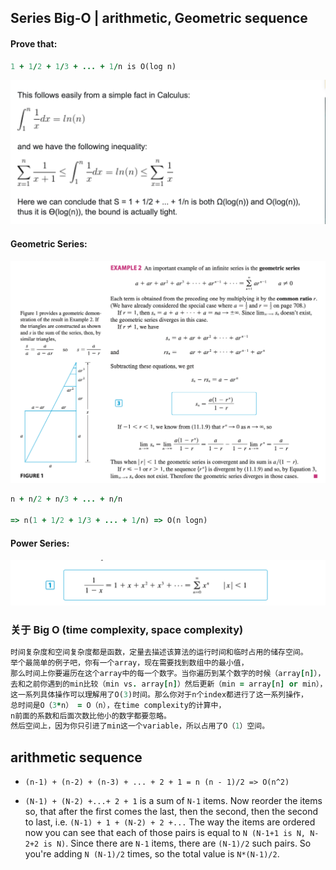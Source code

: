 ## Series Big-O | arithmetic, Geometric sequence

#### Prove that:

```ruby
1 + 1/2 + 1/3 + ... + 1/n is O(log n)
```

![](img/2020-06-27-00-21-14.png)


#### Geometric Series:

![](img/2020-06-27-00-27-27.png)


```ruby
n + n/2 + n/3 + ... + n/n

=> n(1 + 1/2 + 1/3 + ... + 1/n) => O(n logn)
```


#### Power Series:

![](img/2020-06-27-00-31-16.png)



### 关于 Big O (time complexity, space complexity)

```ruby
时间复杂度和空间复杂度都是函数，定量去描述该算法的运行时间和临时占用的储存空间。
举个最简单的例子吧，你有一个array，现在需要找到数组中的最小值，
那么时间上你要遍历在这个array中的每一个数字。当你遍历到某个数字的时候（array[n]），
去和之前你遇到的min比较（min vs. array[n]）然后更新（min = array[n] or min），
这一系列具体操作可以理解用了O(3)时间。那么你对于n个index都进行了这一系列操作，
总时间是O（3*n） = O（n），在time complexity的计算中，
n前面的系数和后面次数比他小的数字都要忽略。
然后空间上，因为你只引进了min这一个variable，所以占用了O（1）空间。
```



## arithmetic sequence

- `(n-1) + (n-2) + (n-3) + ... + 2 + 1 = n (n - 1)/2 => O(n^2)`

- `(N-1) + (N-2) +...+ 2 + 1` is a sum of `N-1` items. Now reorder the items 
  so, that after the first comes the last, then the second, then the second to last, 
  i.e. `(N-1) + 1 + (N-2) + 2 +...` The way the items are ordered now you can see 
  that each of those pairs is equal to `N (N-1+1 is N, N-2+2 is N)`. 
  Since there are `N-1` items, there are `(N-1)/2` such pairs. So you're adding 
  `N (N-1)/2` times, so the total value is `N*(N-1)/2`.
